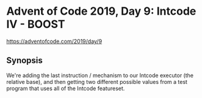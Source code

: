 # Advent of Code 2019, Day 9: Intcode IV - BOOST

https://adventofcode.com/2019/day/9

## Synopsis

We're adding the last instruction / mechanism to our Intcode executor (the relative base), and then getting two different possible values from a test program that uses all of the Intcode featureset.
